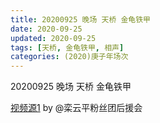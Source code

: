 ```yaml
---
title: 20200925 晚场 天桥 金龟铁甲
date: 2020-09-25
updated: 2020-09-25
tags: [天桥, 金龟铁甲, 相声]
categories: (2020)庚子年场次
---
```

20200925 晚场 天桥 金龟铁甲



[视频源1](https://weibo.com/6574451359/JmjaVjhAr) by @栾云平粉丝团后援会

